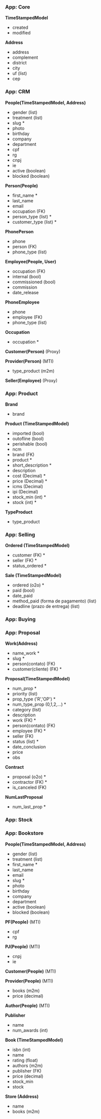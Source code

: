 ### App: Core

**TimeStampedModel**
* created
* modified

**Address**
* address
* complement
* district
* city
* uf (list)
* cep


### App: CRM

**People(TimeStampedModel, Address)**
* gender (list)
* treatment (list)
* slug *
* photo
* birthday
* company
* department
* cpf
* rg
* cnpj
* ie
* active (boolean)
* blocked (boolean)

**Person(People)**
* first_name *
* last_name
* email
* occupation (FK)
* person_type (list) *
* customer_type (list) *

**PhonePerson**
* phone
* person (FK)
* phone_type (list)

**Employee(People, User)**
* occupation (FK)
* internal (bool)
* commissioned (bool)
* commission
* date_release

**PhoneEmployee**
* phone
* employee (FK)
* phone_type (list)

**Occupation**
* occupation *

**Customer(Person)** (Proxy)

**Provider(Person)** (MTI)
* type_product (m2m)

**Seller(Employee)** (Proxy)


### App: Product

**Brand**
* brand

**Product (TimeStampedModel)**
* imported (bool)
* outofline (bool)
* perishable (bool)
* ncm
* brand (FK)
* product *
* short_description *
* description
* cost (Decimal) *
* price (Decimal) *
* icms (Decimal)
* ipi (Decimal)
* stock_min (int) *
* stock (int) *

**TypeProduct**
* type_product


### App: Selling

**Ordered (TimeStampedModel)**
* customer (FK) *
* seller (FK) *
* status_ordered *

**Sale (TimeStampedModel)**
* ordered (o2o) *
* paid (bool)
* date_paid
* method_paid (forma de pagamento) (list)
* deadline (prazo de entrega) (list)


### App: Buying



### App: Proposal

**Work(Address)**
* name_work *
* slug *
* person(contato) (FK)
* customer(cliente) (FK) *

**Proposal(TimeStampedModel)**
* num_prop *
* priority (list)
* prop_type ('R','OP') *
* num_type_prop (0,1,2,...) *
* category (list)
* description
* work (FK) *
* person(contato) (FK)
* employee (FK) *
* seller (FK)
* status (list) *
* date_conclusion
* price
* obs

**Contract**
* proposal (o2o) *
* contractor (FK) *
* is_canceled (FK)

**NumLastProposal**
* num_last_prop *



### App: Stock


### App: Bookstore

**People(TimeStampedModel, Address)**
* gender (list)
* treatment (list)
* first_name *
* last_name
* email
* slug *
* photo
* birthday
* company
* department
* active (boolean)
* blocked (boolean)

**PF(People)** (MTI)
* cpf
* rg

**PJ(People)** (MTI)
* cnpj
* ie

**Customer(People)** (MTI)

**Provider(People)** (MTI)
* books (m2m)
* price (decimal)

**Author(People)** (MTI)

**Publisher**
* name
* num_awards (int)

**Book (TimeStampedModel)**
* isbn (int)
* name
* rating (float)
* authors (m2m)
* publisher (FK)
* price (decimal)
* stock_min
* stock

**Store (Address)**
* name
* books (m2m)
